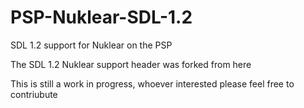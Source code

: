# PSP-Nuklear-SDL-1.2
SDL 1.2 support for Nuklear on the PSP

The SDL 1.2 Nuklear support header was forked from here 

This is still a work in progress, whoever interested please feel free to contriubute
